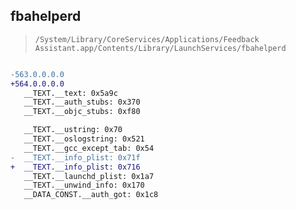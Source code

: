 ## fbahelperd

> `/System/Library/CoreServices/Applications/Feedback Assistant.app/Contents/Library/LaunchServices/fbahelperd`

```diff

-563.0.0.0.0
+564.0.0.0.0
   __TEXT.__text: 0x5a9c
   __TEXT.__auth_stubs: 0x370
   __TEXT.__objc_stubs: 0xf80

   __TEXT.__ustring: 0x70
   __TEXT.__oslogstring: 0x521
   __TEXT.__gcc_except_tab: 0x54
-  __TEXT.__info_plist: 0x71f
+  __TEXT.__info_plist: 0x716
   __TEXT.__launchd_plist: 0x1a7
   __TEXT.__unwind_info: 0x170
   __DATA_CONST.__auth_got: 0x1c8

```
